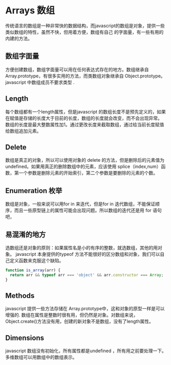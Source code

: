 # Arrays 数组
传统语言的数组是一种非常快的数据结构，而javascript的数组是对象，提供一些类似数组的特性，虽然不快，但用着方便，数组有自己 的字面量，有一些有用的内建的方法。

## 数组字面量
方便创建数组，数组字面量可以用在任何表达式存在的地方。数组继承自 Array.prototype，有很多实用的方法，而类数组对象继承自 Object.prototype。javascript 中数组成员不要求类型  .

## Length
每个数组都有一个length属性，但是javascript 的数组长度不是预先定义的，如果在赋值是存储的长度大于目前的长度，数组的长度就会改变，而不会出现异常。
数组的长度是最大整数属性加1。通过更改长度来截取数组，通过给当前长度赋值给数组追加元素。

## Delete
数组是真正的对象，所以可以使用对象的 delete 的方法，但是删除后的元素值为undefined。如果用真正的删除数组中的元素，应该使用 splice（index,num）函数，第一个参数是删除元素的开始索引，第二个参数是要删除的元素的个数。

## Enumeration 枚举
数组是对象，一般来说可以用for in 来迭代，但是for in 迭代数组，不能保证顺序，而且一些原型链上的属性可能会出现问题。所以数组的迭代还是用 for 语句吧，

## 易混淆的地方
选数组还是对象的原则：如果属性名是小的有序的整数，就选数组，其他的用对象。
javascript 本身提供的typeof 方法不能很好的区分数组和对象，我们可以自己定义函数来克服这个缺陷。
```javascript
function is_array(arr) {
  return arr && typeof arr === 'object' && arr.constructor === Array;
}
```
## Methods
javascript 提供一些方法存储在 Array.prototype中，这和对象的原型一样是可以增强的.
数组在属性是整数时很有用，但仍然是对象。对数组来说，Object.create()方法没有用，创建的新对象不是数组，没有了length属性。

## Dimensions 
javascript 数组没有初始化，所有属性都是undefined ，所有用之前要处理一下。
多维数组可以用数组中的数组表示。

